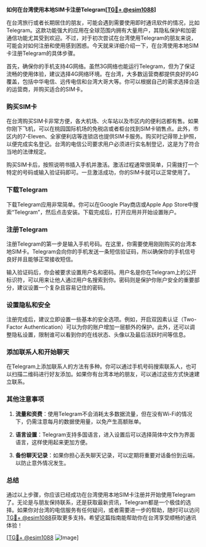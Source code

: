 **如何在台湾使用本地SIM卡注册Telegram[[TG💪+ @esim1088](https://t.me/s/esim1088)]**

在台湾旅行或者长期居住的朋友，可能会遇到需要使用即时通讯软件的情况，比如Telegram。这款功能强大的应用在全球范围内拥有大量用户，其隐私保护和加密通信功能尤其受到欢迎。不过，对于初次尝试在台湾使用Telegram的朋友来说，可能会对如何注册和使用感到困惑。今天就来详细介绍一下，在台湾使用本地SIM卡注册Telegram的具体步骤。

首先，确保你的手机支持4G网络。虽然3G网络也能运行Telegram，但为了保证流畅的使用体验，建议选择4G网络环境。在台湾，大多数运营商都提供良好的4G覆盖，包括中华电信、远传电信和台湾大哥大等。你可以根据自己的需求选择合适的运营商，并购买适合的SIM卡。

### 购买SIM卡

在台湾购买SIM卡非常方便，各大机场、火车站以及市区内的便利店都有售。如果你刚下飞机，可以在桃园国际机场的免税店或者柜台找到SIM卡销售点。此外，市区内的7-Eleven、全家便利店等连锁店也提供SIM卡服务。购买时记得带上护照，以便完成实名登记。台湾的电信公司要求用户必须进行实名制登记，这是为了符合当地的法律规定。

购买SIM卡后，按照说明书插入手机并激活。激活过程通常很简单，只需拨打一个特定的号码或输入验证码即可。一旦激活成功，你的SIM卡就可以正常使用了。

### 下载Telegram

下载Telegram应用非常简单。你可以在Google Play商店或Apple App Store中搜索“Telegram”，然后点击安装。下载完成后，打开应用并开始设置账户。

### 注册Telegram

注册Telegram的第一步是输入手机号码。在这里，你需要使用刚刚购买的台湾本地SIM卡。Telegram会向你的手机发送一条短信验证码，所以确保你的手机信号良好并且能够正常接收短信。

输入验证码后，你会被要求设置用户名和密码。用户名是你在Telegram上的公开标识符，可以用来让他人通过用户名搜索到你。密码则是保护你账户安全的重要部分，建议设置一个复杂且容易记住的密码。

### 设置隐私和安全

注册完成后，建议立即设置一些基本的安全选项。例如，开启双因素认证（Two-Factor Authentication）可以为你的账户增加一层额外的保护。此外，还可以调整隐私设置，限制谁可以看到你的在线状态、头像以及最后活跃时间等信息。

### 添加联系人和开始聊天

在Telegram上添加联系人的方法有多种。你可以通过手机号码搜索联系人，也可以扫描二维码进行好友添加。如果你有台湾本地的朋友，可以通过这些方式快速建立联系。

### 其他注意事项

1. **流量和资费**：使用Telegram不会消耗太多数据流量，但在没有Wi-Fi的情况下，仍需注意每月的数据使用量，以免产生高额账单。
   
2. **语言设置**：Telegram支持多国语言，进入设置后可以选择简体中文作为界面语言，这样使用起来更加方便。

3. **备份聊天记录**：如果你担心丢失聊天记录，可以定期将重要对话备份到云端，以防止意外情况发生。

### 总结

通过以上步骤，你应该已经成功在台湾使用本地SIM卡注册并开始使用Telegram了。无论是与朋友保持联系，还是获取最新资讯，Telegram都是一个极佳的选择。如果你对台湾的电信服务有任何疑问，或者需要进一步的帮助，随时可以访问[TG💪+ @esim1088](https://t.me/s/esim1088)获取更多支持。希望这篇指南能帮助你在台湾享受顺畅的通讯体验！

[[TG💪+ @esim1088](https://t.me/s/esim1088) ![Image](https://i.postimg.cc/4NQfJmqS/Snipaste-2025-05-13-00-14-12.png)]